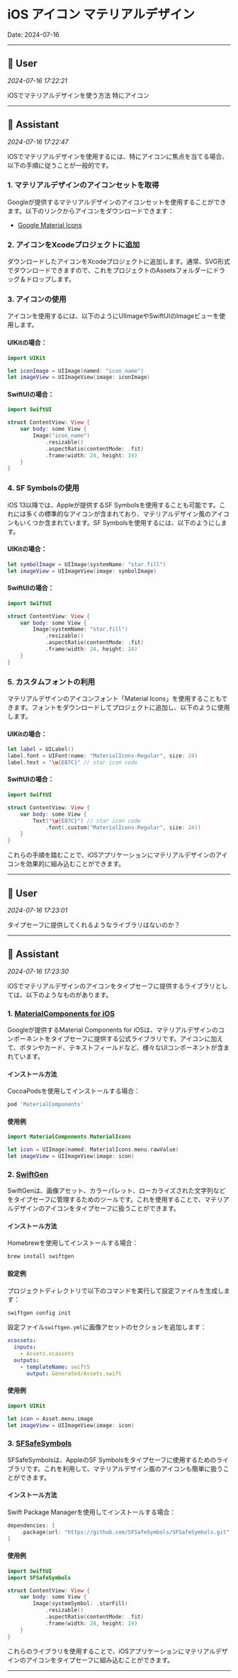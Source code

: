 # iOS アイコン マテリアルデザイン

Date: 2024-07-16

---

## 👤 User
*2024-07-16 17:22:21*

iOSでマテリアルデザインを使う方法 特にアイコン

---

## 🤖 Assistant
*2024-07-16 17:22:47*

iOSでマテリアルデザインを使用するには、特にアイコンに焦点を当てる場合、以下の手順に従うことが一般的です。

### 1. マテリアルデザインのアイコンセットを取得
Googleが提供するマテリアルデザインのアイコンセットを使用することができます。以下のリンクからアイコンをダウンロードできます：
- [Google Material Icons](https://fonts.google.com/icons)

### 2. アイコンをXcodeプロジェクトに追加
ダウンロードしたアイコンをXcodeプロジェクトに追加します。通常、SVG形式でダウンロードできますので、これをプロジェクトのAssetsフォルダーにドラッグ＆ドロップします。

### 3. アイコンの使用
アイコンを使用するには、以下のようにUIImageやSwiftUIのImageビューを使用します。

#### UIKitの場合：
```swift
import UIKit

let iconImage = UIImage(named: "icon_name")
let imageView = UIImageView(image: iconImage)
```

#### SwiftUIの場合：
```swift
import SwiftUI

struct ContentView: View {
    var body: some View {
        Image("icon_name")
            .resizable()
            .aspectRatio(contentMode: .fit)
            .frame(width: 24, height: 24)
    }
}
```

### 4. SF Symbolsの使用
iOS 13以降では、Appleが提供するSF Symbolsを使用することも可能です。これには多くの標準的なアイコンが含まれており、マテリアルデザイン風のアイコンもいくつか含まれています。SF Symbolsを使用するには、以下のようにします。

#### UIKitの場合：
```swift
let symbolImage = UIImage(systemName: "star.fill")
let imageView = UIImageView(image: symbolImage)
```

#### SwiftUIの場合：
```swift
import SwiftUI

struct ContentView: View {
    var body: some View {
        Image(systemName: "star.fill")
            .resizable()
            .aspectRatio(contentMode: .fit)
            .frame(width: 24, height: 24)
    }
}
```

### 5. カスタムフォントの利用
マテリアルデザインのアイコンフォント「Material Icons」を使用することもできます。フォントをダウンロードしてプロジェクトに追加し、以下のように使用します。

#### UIKitの場合：
```swift
let label = UILabel()
label.font = UIFont(name: "MaterialIcons-Regular", size: 24)
label.text = "\u{E87C}" // star icon code
```

#### SwiftUIの場合：
```swift
import SwiftUI

struct ContentView: View {
    var body: some View {
        Text("\u{E87C}") // star icon code
            .font(.custom("MaterialIcons-Regular", size: 24))
    }
}
```

これらの手順を踏むことで、iOSアプリケーションにマテリアルデザインのアイコンを効果的に組み込むことができます。

---

## 👤 User
*2024-07-16 17:23:01*

タイプセーフに提供してくれるようなライブラリはないのか？

---

## 🤖 Assistant
*2024-07-16 17:23:30*

iOSでマテリアルデザインのアイコンをタイプセーフに提供するライブラリとしては、以下のようなものがあります。

### 1. [MaterialComponents for iOS](https://github.com/material-components/material-components-ios)
Googleが提供するMaterial Components for iOSは、マテリアルデザインのコンポーネントをタイプセーフに提供する公式ライブラリです。アイコンに加えて、ボタンやカード、テキストフィールドなど、様々なUIコンポーネントが含まれています。

#### インストール方法
CocoaPodsを使用してインストールする場合：
```ruby
pod 'MaterialComponents'
```

#### 使用例
```swift
import MaterialComponents.MaterialIcons

let icon = UIImage(named: MaterialIcons.menu.rawValue)
let imageView = UIImageView(image: icon)
```

### 2. [SwiftGen](https://github.com/SwiftGen/SwiftGen)
SwiftGenは、画像アセット、カラーパレット、ローカライズされた文字列などをタイプセーフに管理するためのツールです。これを使用することで、マテリアルデザインのアイコンをタイプセーフに扱うことができます。

#### インストール方法
Homebrewを使用してインストールする場合：
```sh
brew install swiftgen
```

#### 設定例
プロジェクトディレクトリで以下のコマンドを実行して設定ファイルを生成します：
```sh
swiftgen config init
```
設定ファイル`swiftgen.yml`に画像アセットのセクションを追加します：
```yaml
xcassets:
  inputs:
    - Assets.xcassets
  outputs:
    - templateName: swift5
      output: Generated/Assets.swift
```

#### 使用例
```swift
import UIKit

let icon = Asset.menu.image
let imageView = UIImageView(image: icon)
```

### 3. [SFSafeSymbols](https://github.com/SFSafeSymbols/SFSafeSymbols)
SFSafeSymbolsは、AppleのSF Symbolsをタイプセーフに使用するためのライブラリです。これを利用して、マテリアルデザイン風のアイコンも簡単に扱うことができます。

#### インストール方法
Swift Package Managerを使用してインストールする場合：
```swift
dependencies: [
    .package(url: "https://github.com/SFSafeSymbols/SFSafeSymbols.git", from: "3.0.0")
]
```

#### 使用例
```swift
import SwiftUI
import SFSafeSymbols

struct ContentView: View {
    var body: some View {
        Image(systemSymbol: .starFill)
            .resizable()
            .aspectRatio(contentMode: .fit)
            .frame(width: 24, height: 24)
    }
}
```

これらのライブラリを使用することで、iOSアプリケーションにマテリアルデザインのアイコンをタイプセーフに組み込むことができます。

---
